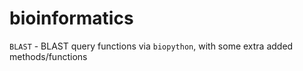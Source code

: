 # bioinformatics

<code>BLAST</code> - BLAST query functions via <code>biopython</code>, with some extra added methods/functions
